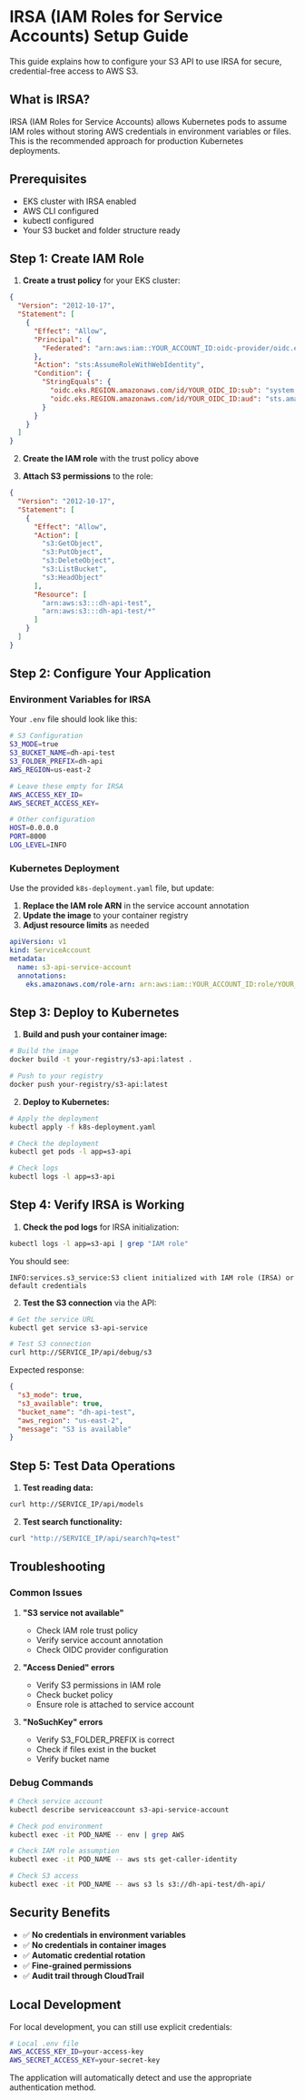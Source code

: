 # IRSA (IAM Roles for Service Accounts) Setup Guide

This guide explains how to configure your S3 API to use IRSA for secure, credential-free access to AWS S3.

## What is IRSA?

IRSA (IAM Roles for Service Accounts) allows Kubernetes pods to assume IAM roles without storing AWS credentials in environment variables or files. This is the recommended approach for production Kubernetes deployments.

## Prerequisites

- EKS cluster with IRSA enabled
- AWS CLI configured
- kubectl configured
- Your S3 bucket and folder structure ready

## Step 1: Create IAM Role

1. **Create a trust policy** for your EKS cluster:

```json
{
  "Version": "2012-10-17",
  "Statement": [
    {
      "Effect": "Allow",
      "Principal": {
        "Federated": "arn:aws:iam::YOUR_ACCOUNT_ID:oidc-provider/oidc.eks.REGION.amazonaws.com/id/YOUR_OIDC_ID"
      },
      "Action": "sts:AssumeRoleWithWebIdentity",
      "Condition": {
        "StringEquals": {
          "oidc.eks.REGION.amazonaws.com/id/YOUR_OIDC_ID:sub": "system:serviceaccount:default:s3-api-service-account",
          "oidc.eks.REGION.amazonaws.com/id/YOUR_OIDC_ID:aud": "sts.amazonaws.com"
        }
      }
    }
  ]
}
```

2. **Create the IAM role** with the trust policy above

3. **Attach S3 permissions** to the role:

```json
{
  "Version": "2012-10-17",
  "Statement": [
    {
      "Effect": "Allow",
      "Action": [
        "s3:GetObject",
        "s3:PutObject",
        "s3:DeleteObject",
        "s3:ListBucket",
        "s3:HeadObject"
      ],
      "Resource": [
        "arn:aws:s3:::dh-api-test",
        "arn:aws:s3:::dh-api-test/*"
      ]
    }
  ]
}
```

## Step 2: Configure Your Application

### Environment Variables for IRSA

Your `.env` file should look like this:

```bash
# S3 Configuration
S3_MODE=true
S3_BUCKET_NAME=dh-api-test
S3_FOLDER_PREFIX=dh-api
AWS_REGION=us-east-2

# Leave these empty for IRSA
AWS_ACCESS_KEY_ID=
AWS_SECRET_ACCESS_KEY=

# Other configuration
HOST=0.0.0.0
PORT=8000
LOG_LEVEL=INFO
```

### Kubernetes Deployment

Use the provided `k8s-deployment.yaml` file, but update:

1. **Replace the IAM role ARN** in the service account annotation
2. **Update the image** to your container registry
3. **Adjust resource limits** as needed

```yaml
apiVersion: v1
kind: ServiceAccount
metadata:
  name: s3-api-service-account
  annotations:
    eks.amazonaws.com/role-arn: arn:aws:iam::YOUR_ACCOUNT_ID:role/YOUR_IAM_ROLE_NAME
```

## Step 3: Deploy to Kubernetes

1. **Build and push your container image:**

```bash
# Build the image
docker build -t your-registry/s3-api:latest .

# Push to your registry
docker push your-registry/s3-api:latest
```

2. **Deploy to Kubernetes:**

```bash
# Apply the deployment
kubectl apply -f k8s-deployment.yaml

# Check the deployment
kubectl get pods -l app=s3-api

# Check logs
kubectl logs -l app=s3-api
```

## Step 4: Verify IRSA is Working

1. **Check the pod logs** for IRSA initialization:

```bash
kubectl logs -l app=s3-api | grep "IAM role"
```

You should see:
```
INFO:services.s3_service:S3 client initialized with IAM role (IRSA) or default credentials
```

2. **Test the S3 connection** via the API:

```bash
# Get the service URL
kubectl get service s3-api-service

# Test S3 connection
curl http://SERVICE_IP/api/debug/s3
```

Expected response:
```json
{
  "s3_mode": true,
  "s3_available": true,
  "bucket_name": "dh-api-test",
  "aws_region": "us-east-2",
  "message": "S3 is available"
}
```

## Step 5: Test Data Operations

1. **Test reading data:**

```bash
curl http://SERVICE_IP/api/models
```

2. **Test search functionality:**

```bash
curl "http://SERVICE_IP/api/search?q=test"
```

## Troubleshooting

### Common Issues

1. **"S3 service not available"**
   - Check IAM role trust policy
   - Verify service account annotation
   - Check OIDC provider configuration

2. **"Access Denied" errors**
   - Verify S3 permissions in IAM role
   - Check bucket policy
   - Ensure role is attached to service account

3. **"NoSuchKey" errors**
   - Verify S3_FOLDER_PREFIX is correct
   - Check if files exist in the bucket
   - Verify bucket name

### Debug Commands

```bash
# Check service account
kubectl describe serviceaccount s3-api-service-account

# Check pod environment
kubectl exec -it POD_NAME -- env | grep AWS

# Check IAM role assumption
kubectl exec -it POD_NAME -- aws sts get-caller-identity

# Check S3 access
kubectl exec -it POD_NAME -- aws s3 ls s3://dh-api-test/dh-api/
```

## Security Benefits

- ✅ **No credentials in environment variables**
- ✅ **No credentials in container images**
- ✅ **Automatic credential rotation**
- ✅ **Fine-grained permissions**
- ✅ **Audit trail through CloudTrail**

## Local Development

For local development, you can still use explicit credentials:

```bash
# Local .env file
AWS_ACCESS_KEY_ID=your-access-key
AWS_SECRET_ACCESS_KEY=your-secret-key
```

The application will automatically detect and use the appropriate authentication method.
